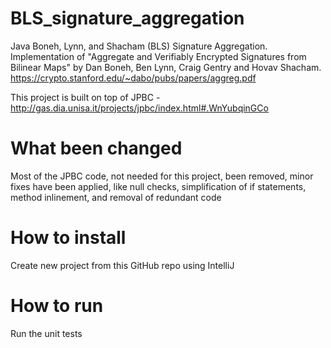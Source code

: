 # BLS_signature_aggregation
Java Boneh, Lynn, and Shacham (BLS) Signature Aggregation. 
Implementation of "Aggregate and Verifiably Encrypted Signatures from Bilinear Maps" by Dan Boneh, Ben Lynn, Craig Gentry and Hovav Shacham. 
https://crypto.stanford.edu/~dabo/pubs/papers/aggreg.pdf

This project is built on top of JPBC - http://gas.dia.unisa.it/projects/jpbc/index.html#.WnYubqinGCo

# What been changed
Most of the JPBC code, not needed for this project, been removed, minor fixes have been applied, like null checks, simplification of if statements, method inlinement, and removal of redundant code


# How to install
Create new project from this GitHub repo using IntelliJ

# How to run
Run the unit tests
